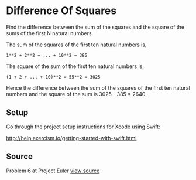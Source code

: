 # Difference Of Squares

Find the difference between the sum of the squares and the square of the sums of the first N natural numbers.

The sum of the squares of the first ten natural numbers is,

    1**2 + 2**2 + ... + 10**2 = 385

The square of the sum of the first ten natural numbers is,

    (1 + 2 + ... + 10)**2 = 55**2 = 3025

Hence the difference between the sum of the squares of the first ten
natural numbers and the square of the sum is 3025 - 385 = 2640.

## Setup

Go through the project setup instructions for Xcode using Swift:

http://help.exercism.io/getting-started-with-swift.html


## Source

Problem 6 at Project Euler [view source](http://projecteuler.net/problem=6)
